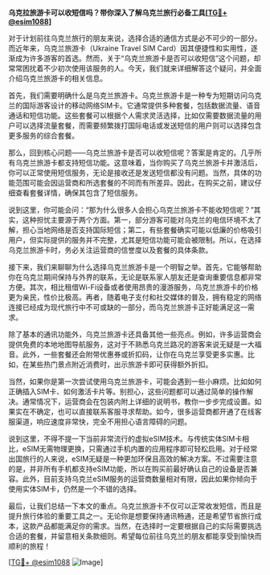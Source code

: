 **乌克拉旅游卡可以收短信吗？带你深入了解乌克兰旅行必备工具[[TG💪+ @esim1088](https://t.me/s/esim1088)]**

对于计划前往乌克兰旅行的朋友来说，选择合适的通信方式是必不可少的一部分。而近年来，乌克兰旅游卡（Ukraine Travel SIM Card）因其便捷性和实用性，逐渐成为许多游客的首选。然而，关于“乌克兰旅游卡是否可以收短信”这个问题，却常常困扰着不少初次使用该服务的人。今天，我们就来详细解答这个疑问，并全面介绍乌克兰旅游卡的相关信息。

首先，我们需要明确什么是乌克兰旅游卡。乌克兰旅游卡是一种专为短期访问乌克兰的国际游客设计的移动网络SIM卡。它通常提供多种套餐，包括数据流量、语音通话和短信功能。这些套餐可以根据个人需求灵活选择，比如仅需要数据流量的用户可以选择流量套餐，而需要频繁拨打国际电话或发送短信的用户则可以选择包含更多服务的综合套餐。

那么，回到核心问题——乌克兰旅游卡是否可以收短信呢？答案是肯定的。几乎所有乌克兰旅游卡都支持短信功能。这意味着，当你购买了乌克兰旅游卡并激活后，你可以正常使用短信服务，无论是接收还是发送短信都没有问题。当然，具体的功能范围可能会因运营商和所选套餐的不同而有所差异。因此，在购买之前，建议仔细查看套餐详情，确保其包含了短信服务。

说到这里，你可能会问：“那为什么很多人会担心乌克兰旅游卡不能收短信呢？”其实，这种担忧主要源于两个方面。第一，部分游客可能对乌克兰的电信环境不太了解，担心当地网络是否支持国际短信；第二，有些套餐确实可能以低廉的价格吸引用户，但实际提供的服务并不完整，尤其是短信功能可能会被限制。所以，在选择乌克兰旅游卡时，务必关注运营商的信誉度以及套餐的具体条款。

接下来，我们来聊聊为什么选择乌克兰旅游卡是一个明智之举。首先，它能够帮助你在乌克兰期间保持与外界的联系，无论是联系家人朋友还是查询重要信息都非常方便。其次，相比租借Wi-Fi设备或者使用昂贵的漫游服务，乌克兰旅游卡的价格更为亲民，性价比极高。再者，随着电子支付和社交媒体的普及，拥有稳定的网络连接已经成为现代旅行中不可或缺的一部分，而乌克兰旅游卡正好能满足这一需求。

除了基本的通讯功能外，乌克兰旅游卡还具备其他一些亮点。例如，许多运营商会提供免费的本地地图导航服务，这对于不熟悉乌克兰路况的游客来说无疑是一大福音。此外，一些套餐还会附带优惠券或折扣码，让你在乌克兰享受更多实惠。比如，在某些热门景点附近消费时，出示旅游卡即可获得额外折扣。

当然，如果你是第一次尝试使用乌克兰旅游卡，可能会遇到一些小麻烦。比如如何正确插入SIM卡、如何激活卡片等。别担心，这些问题都可以通过简单的操作解决。通常情况下，运营商会在包装内附上详细的说明书，教你一步步完成设置。如果实在不确定，也可以直接联系客服寻求帮助。如今，很多运营商都开通了在线客服渠道，响应速度非常快，完全不用担心语言障碍的问题。

说到这里，不得不提一下当前非常流行的虚拟eSIM技术。与传统实体SIM卡相比，eSIM无需物理更换，只需通过手机内置的应用程序即可轻松启用。对于经常出国旅行的人来说，eSIM无疑是一种更加环保且高效的解决方案。不过需要注意的是，并非所有手机都支持eSIM功能，所以在购买前最好确认自己的设备是否兼容。此外，目前支持乌克兰eSIM服务的运营商数量相对有限，因此如果你倾向于使用实体SIM卡，仍然是一个不错的选择。

最后，让我们总结一下本文的重点。乌克兰旅游卡不仅可以正常收发短信，而且是提升旅行体验的重要工具之一。无论你是想要保持通讯畅通，还是希望节省旅行成本，这款产品都能满足你的需求。当然，在选择时一定要根据自己的实际需要挑选合适的套餐，并留意相关条款细则。希望每位前往乌克兰的朋友都能享受到愉快而顺利的旅程！

[[TG💪+ @esim1088](https://t.me/s/esim1088) ![Image](https://i.postimg.cc/4NQfJmqS/Snipaste-2025-05-13-00-14-12.png)]
